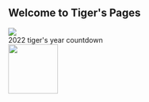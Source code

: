 ## Welcome to Tiger's Pages

![](https://mail.mbc.edu.mo/T2/pic/tiggerfamily.jpg)   
2022  tiger's year countdown   
<img src=https://static.wixstatic.com/media/6ca1ec_f0a9c740a4c44feba96df6f7fee0315a~mv2.gif width=100>
